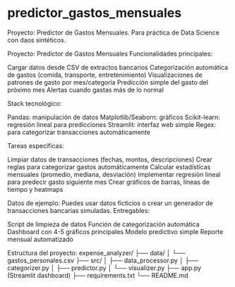 # predictor_gastos_mensuales
Proyecto: Predictor de Gastos Mensuales. Para práctica de Data Science con daos sintéticos.

Proyecto: Predictor de Gastos Mensuales
Funcionalidades principales:

Cargar datos desde CSV de extractos bancarios
Categorización automática de gastos (comida, transporte, entretenimiento)
Visualizaciones de patrones de gasto por mes/categoría
Predicción simple del gasto del próximo mes
Alertas cuando gastas más de lo normal

Stack tecnológico:

Pandas: manipulación de datos
Matplotlib/Seaborn: gráficos
Scikit-learn: regresión lineal para predicciones
Streamlit: interfaz web simple
Regex: para categorizar transacciones automáticamente

Tareas específicas:

Limpiar datos de transacciones (fechas, montos, descripciones)
Crear reglas para categorizar gastos automáticamente
Calcular estadísticas mensuales (promedio, mediana, desviación)
Implementar regresión lineal para predecir gasto siguiente mes
Crear gráficos de barras, líneas de tiempo y heatmaps

Datos de ejemplo:
Puedes usar datos ficticios o crear un generador de transacciones bancarias simuladas.
Entregables:

Script de limpieza de datos
Función de categorización automática
Dashboard con 4-5 gráficos principales
Modelo predictivo simple
Reporte mensual automatizado

Estructura del proyecto:
expense_analyzer/
├── data/
│   └── gastos_personales.csv
├── src/
│   ├── data_processor.py
│   ├── categorizer.py
│   ├── predictor.py
│   └── visualizer.py
├── app.py (Streamlit dashboard)
├── requirements.txt
└── README.md